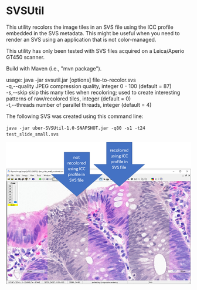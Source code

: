 # SVSUtil
This utility recolors the image tiles in an SVS file using the ICC profile embedded in the SVS metadata.
This might be useful when you need to render an SVS using an application that is not color-managed.

This utility has only been tested with SVS files acquired on a Leica/Aperio GT450 scanner.

Build with Maven (i.e., "mvn package").

usage: java -jar svsutil.jar [options] file-to-recolor.svs  
-q,--quality <arg>   JPEG compression quality, integer 0 - 100 (default = 87)  
-s,--skip <arg>      skip this many tiles when recoloring; used to create interesting patterns of raw/recolored tiles, integer (default = 0)  
-t,--threads <arg>   number of parallel threads, integer (default = 4)

The following SVS was created using this command line:

`java -jar uber-SVSUtil-1.0-SNAPSHOT.jar -q80 -s1 -t24 test_slide_small.svs`
  
![example of a recolored SVS in ImageScope](recolor_example.png)
